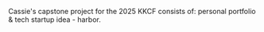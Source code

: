Cassie's capstone project for the 2025 KKCF
consists of: personal portfolio & tech startup idea - harbor.
